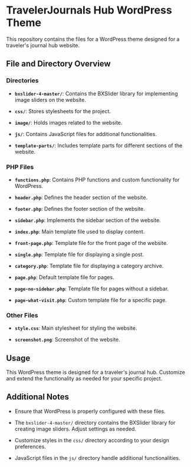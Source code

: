 # TravelerJournals Hub WordPress Theme

This repository contains the files for a WordPress theme designed for a traveler's journal hub website.

## File and Directory Overview

### Directories

- **`bxslider-4-master/`**: Contains the BXSlider library for implementing image sliders on the website.

- **`css/`**: Stores stylesheets for the project.

- **`image/`**: Holds images related to the website.

- **`js/`**: Contains JavaScript files for additional functionalities.

- **`template-parts/`**: Includes template parts for different sections of the website.

### PHP Files

- **`functions.php`**: Contains PHP functions and custom functionality for WordPress.

- **`header.php`**: Defines the header section of the website.

- **`footer.php`**: Defines the footer section of the website.

- **`sidebar.php`**: Implements the sidebar section of the website.

- **`index.php`**: Main template file used to display content.

- **`front-page.php`**: Template file for the front page of the website.

- **`single.php`**: Template file for displaying a single post.

- **`category.php`**: Template file for displaying a category archive.

- **`page.php`**: Default template file for pages.

- **`page-no-sidebar.php`**: Template file for pages without a sidebar.

- **`page-what-visit.php`**: Custom template file for a specific page.

### Other Files

- **`style.css`**: Main stylesheet for styling the website.

- **`screenshot.png`**: Screenshot of the website.

## Usage

This WordPress theme is designed for a traveler's journal hub. Customize and extend the functionality as needed for your specific project.

## Additional Notes

- Ensure that WordPress is properly configured with these files.

- The `bxslider-4-master/` directory contains the BXSlider library for creating image sliders. Adjust settings as needed.

- Customize styles in the `css/` directory according to your design preferences.

- JavaScript files in the `js/` directory handle additional functionalities.

